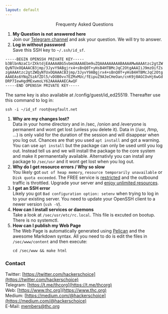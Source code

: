 ```yaml
---
layout: default
---
```


<div style="text-align:center">Frequenty Asked Questions</div>

<div style="width:80%; margin:auto">
</div>

<a id="lost"></a>
1. **My Question is not answered here**  
   Join our [Telegram channel](https://t.me/thcorg) and ask your question. We will try to answer.
1. **Log in without password**  
Save this SSH key to `~/.ssh/id_sf`. 
```
-----BEGIN OPENSSH PRIVATE KEY-----
b3BlbnNzaC1rZXktdjEAAAAABG5vbmUAAAAEbm9uZQAAAAAAAAABAAAAMwAAAAtzc2gtZW
QyNTUxOQAAACB3jmp/3JyvY9ABgjrx4+sBnQ0T+yHsB4HTBMcJqC2OtgAAAIiJ9mzOifZs
zgAAAAtzc2gtZWQyNTUxOQAAACB3jmp/3JyvY9ABgjrx4+sBnQ0T+yHsB4HTBMcJqC2Otg
AAAEAs6YNqZSzAfZDl5/vDOB0vv7EZMxMUc/fEipuZ9A3eCHeOan/cnK9j0AGCOvHj6wGd
DRP7IewHgdMExwmoLY62AAAAAAECAwQF
-----END OPENSSH PRIVATE KEY-----
```
The same key is also available at /config/guest/id_ed25519. Thereafter use this command to log in:
```shell
ssh -i ~/id_sf root@segfault.net
```
1. **Why are my changes lost?**  
   Data in your home directory and in /sec, /onion and /everyone is permanent and wont get lost (unless you delete it). Data in (/usr, /tmp, ...) is only valid for the duration of the session and will disappear when you log out. Chances are that you used `apt install` and got a warning. You can use `apt install` but the package can only be used until you log out. Instead tell us and we will install the package to the core system and make it permanentally available. Alternativly you can install any package to `/sec/usr` and it wont get lost when you log out.
<a id="quota"></a>
1. **Why do I get resource errors / Why so slow**  
   You likely got `out of heap memory`, `resource temporarily unavailable` or `Disk quota exceeded`. The FREE service is [restricted](../youcheapfuck) and the outbound traffic is throttled. Upgrade your server and [enjoy unlimited resources](../buy-an-upgrade).
1. **I get an SSH error**  
   Likely you got `Bad configuration option: setenv` when trying to log in to your existing server. You need to update your OpenSSH client to a newer version (`ssh -V`).
1. **How can I install services or daemons**  
   Take a look at `/sec/usr/etc/rc.local`. This file is excuted on bootup. There is no systemctl.
1. **How can I publish my Web Page**  
   The Web Page is automatically generated using [Pelican](https://www.getpelican.com) and the awesome Markdown syntax. All you need to do is edit the files in `/sec/www/content` and then execute:
   ```shell
   cd /sec/www && make html
   ```

### Contact

Twitter: [https://twitter.com/hackerschoice](https://twitter.com/hackerschoice)  
Telegram: [https://t.me/thcorg](https://t.me/thcorg)  
Web: [https://www.thc.org](https://www.thc.org)  
Medium: [https://medium.com/@hackerschoice](https://medium.com/@hackerschoice)  
E-Mail: members@thc.org  

